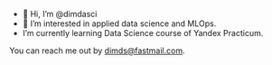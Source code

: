 - 👋 Hi, I’m @dimdasci
- 👀 I’m interested in applied data science and MLOps.
- I’m currently learning Data Science course of Yandex Practicum.

You can reach me out by dimds@fastmail.com.
<!---
- 💞️ I’m looking to collaborate on ...
- 📫 How to reach me ...

dimdasci/dimdasci is a ✨ special ✨ repository because its `README.md` (this file) appears on your GitHub profile.
You can click the Preview link to take a look at your changes.
--->
